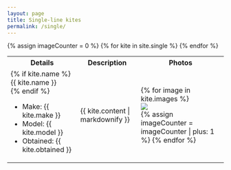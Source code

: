 ```yaml
---
layout: page
title: Single-line kites
permalink: /single/
---
```


<script>
const gallery = [
{% for kite in site.single %}
{% for image in kite.images %}
  {
    src: "{{ site.baseurl }}/assets/images/{{ image }}",
    title: "loading description...",
  },
{% endfor %}
{% endfor %}
];

window.showKites = function(idx) {
  Spotlight.show(gallery, {
    index: idx,
    onchange: (index, options) => {
      // https://github.com/nextapps-de/spotlight/issues/53
      // Decode HTML entities in title and description
      const titleElement = document.querySelector('#spotlight .spl-title');
      // const descriptionElement = document.querySelector('#spotlight .spl-description');
      // titleElement.innerHTML = decodeURIComponent(titleElement.innerText);

      const html = document.querySelector('#description_' + (index - 1)).innerHTML;
      console.log(html);
      console.log("index: ", index - 1);
      // both lines needed - can't figure out why
      titleElement.innerHTML = decodeURIComponent(html);
      titleElement.innerHTML = decodeURIComponent(html);


    },
  });
}
</script>

<table>
<tr>
  <th>Details</th>
  <th>Description</th>
  <th>Photos</th>
</tr>
{% assign imageCounter = 0 %}
{% for kite in site.single %}
<tr>
  <td>
    {% if kite.name %}
      <div class="kiteName">{{ kite.name }}</div>
    {% endif %}
    <ul>
      <li>Make: {{ kite.make }}</li>
      <li>Model: {{ kite.model }}</li>
      <li>Obtained: {{ kite.obtained }}</li>
    </ul>
  </td>
  <td>{{ kite.content | markdownify }}</td>
  <td>
    {% for image in kite.images %}
      <div onClick="window.showKites({{ imageCounter }})">
        <img src="{{ site.baseurl }}/assets/images/{{ image }}">
        <div id="description_{{ imageCounter}}" style="display:none;">{{ kite.content | markdownify }}"</div>
      </div>
      {% assign imageCounter = imageCounter | plus: 1 %}
    {% endfor %}
  </td>
</tr>
{% endfor %}
</table>